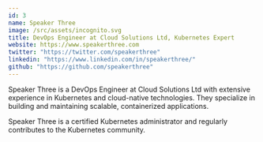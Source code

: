 ```yaml
---
id: 3
name: Speaker Three
image: /src/assets/incognito.svg
title: DevOps Engineer at Cloud Solutions Ltd, Kubernetes Expert
website: https://www.speakerthree.com
twitter: "https://twitter.com/speakerthree"
linkedin: "https://www.linkedin.com/in/speakerthree/"
github: "https://github.com/speakerthree"
---
```


Speaker Three is a DevOps Engineer at Cloud Solutions Ltd with extensive experience in Kubernetes and cloud-native technologies. They specialize in building and maintaining scalable, containerized applications.

Speaker Three is a certified Kubernetes administrator and regularly contributes to the Kubernetes community.
